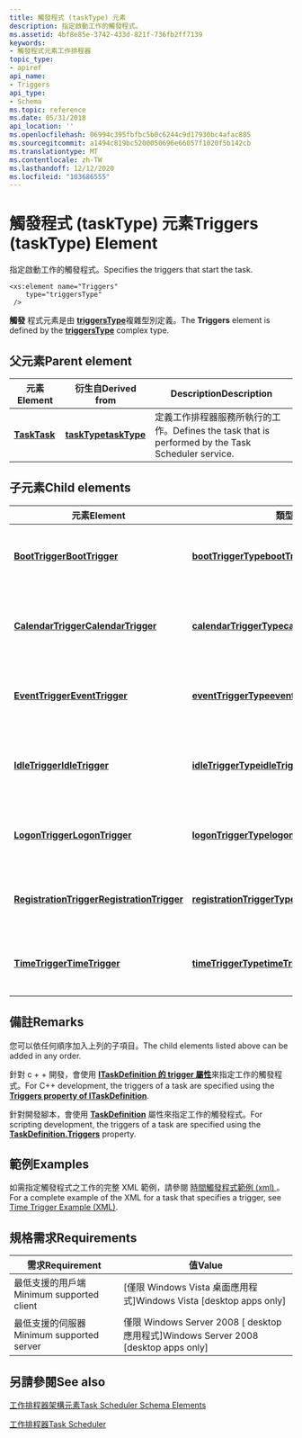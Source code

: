 ```yaml
---
title: 觸發程式 (taskType) 元素
description: 指定啟動工作的觸發程式。
ms.assetid: 4bf8e85e-3742-433d-821f-736fb2ff7139
keywords:
- 觸發程式元素工作排程器
topic_type:
- apiref
api_name:
- Triggers
api_type:
- Schema
ms.topic: reference
ms.date: 05/31/2018
api_location: ''
ms.openlocfilehash: 06994c395fbfbc5b0c6244c9d17930bc4afac885
ms.sourcegitcommit: a1494c819bc5200050696e66057f1020f5b142cb
ms.translationtype: MT
ms.contentlocale: zh-TW
ms.lasthandoff: 12/12/2020
ms.locfileid: "103686555"
---
```

# <a name="triggers-tasktype-element"></a><span data-ttu-id="782ab-104">觸發程式 (taskType) 元素</span><span class="sxs-lookup"><span data-stu-id="782ab-104">Triggers (taskType) Element</span></span>

<span data-ttu-id="782ab-105">指定啟動工作的觸發程式。</span><span class="sxs-lookup"><span data-stu-id="782ab-105">Specifies the triggers that start the task.</span></span>

``` syntax
<xs:element name="Triggers"
    type="triggersType"
 />
```

<span data-ttu-id="782ab-106">**觸發** 程式元素是由 [**triggersType**](taskschedulerschema-triggerstype-complextype.md)複雜型別定義。</span><span class="sxs-lookup"><span data-stu-id="782ab-106">The **Triggers** element is defined by the [**triggersType**](taskschedulerschema-triggerstype-complextype.md) complex type.</span></span>

## <a name="parent-element"></a><span data-ttu-id="782ab-107">父元素</span><span class="sxs-lookup"><span data-stu-id="782ab-107">Parent element</span></span>



| <span data-ttu-id="782ab-108">元素</span><span class="sxs-lookup"><span data-stu-id="782ab-108">Element</span></span>                                          | <span data-ttu-id="782ab-109">衍生自</span><span class="sxs-lookup"><span data-stu-id="782ab-109">Derived from</span></span>                                                 | <span data-ttu-id="782ab-110">Description</span><span class="sxs-lookup"><span data-stu-id="782ab-110">Description</span></span>                                                                  |
|--------------------------------------------------|--------------------------------------------------------------|------------------------------------------------------------------------------|
| [<span data-ttu-id="782ab-111">**Task**</span><span class="sxs-lookup"><span data-stu-id="782ab-111">**Task**</span></span>](taskschedulerschema-task-element.md) | [<span data-ttu-id="782ab-112">**taskType**</span><span class="sxs-lookup"><span data-stu-id="782ab-112">**taskType**</span></span>](taskschedulerschema-tasktype-complextype.md) | <span data-ttu-id="782ab-113">定義工作排程器服務所執行的工作。</span><span class="sxs-lookup"><span data-stu-id="782ab-113">Defines the task that is performed by the Task Scheduler service.</span></span><br/> |



## <a name="child-elements"></a><span data-ttu-id="782ab-114">子元素</span><span class="sxs-lookup"><span data-stu-id="782ab-114">Child elements</span></span>



| <span data-ttu-id="782ab-115">元素</span><span class="sxs-lookup"><span data-stu-id="782ab-115">Element</span></span>                                                                                     | <span data-ttu-id="782ab-116">類型</span><span class="sxs-lookup"><span data-stu-id="782ab-116">Type</span></span>                                                                                       | <span data-ttu-id="782ab-117">Description</span><span class="sxs-lookup"><span data-stu-id="782ab-117">Description</span></span>                                                                                  |
|---------------------------------------------------------------------------------------------|--------------------------------------------------------------------------------------------|----------------------------------------------------------------------------------------------|
| [<span data-ttu-id="782ab-118">**BootTrigger**</span><span class="sxs-lookup"><span data-stu-id="782ab-118">**BootTrigger**</span></span>](taskschedulerschema-boottrigger-triggergroup-element.md)                 | [<span data-ttu-id="782ab-119">**bootTriggerType**</span><span class="sxs-lookup"><span data-stu-id="782ab-119">**bootTriggerType**</span></span>](taskschedulerschema-boottriggertype-complextype.md)                 | <span data-ttu-id="782ab-120">指定啟動系統時啟動工作的觸發程式。</span><span class="sxs-lookup"><span data-stu-id="782ab-120">Specifies a trigger that starts a task when the system is booted.</span></span><br/>                 |
| [<span data-ttu-id="782ab-121">**CalendarTrigger**</span><span class="sxs-lookup"><span data-stu-id="782ab-121">**CalendarTrigger**</span></span>](taskschedulerschema-calendartrigger-triggergroup-element.md)         | [<span data-ttu-id="782ab-122">**calendarTriggerType**</span><span class="sxs-lookup"><span data-stu-id="782ab-122">**calendarTriggerType**</span></span>](taskschedulerschema-calendartriggertype-complextype.md)         | <span data-ttu-id="782ab-123">指定每日、每週、每月或每週 (DOW) 觸發程式。</span><span class="sxs-lookup"><span data-stu-id="782ab-123">Specifies a daily, weekly, monthly, or a monthly day-of-the-week (DOW) trigger.</span></span><br/>   |
| [<span data-ttu-id="782ab-124">**EventTrigger**</span><span class="sxs-lookup"><span data-stu-id="782ab-124">**EventTrigger**</span></span>](taskschedulerschema-eventtrigger-triggergroup-element.md)               | [<span data-ttu-id="782ab-125">**eventTriggerType**</span><span class="sxs-lookup"><span data-stu-id="782ab-125">**eventTriggerType**</span></span>](taskschedulerschema-eventtriggertype-complextype.md)               | <span data-ttu-id="782ab-126">指定在發生系統事件時啟動工作的觸發程式。</span><span class="sxs-lookup"><span data-stu-id="782ab-126">Specifies a trigger that starts a task when a system event occurs.</span></span><br/>                |
| [<span data-ttu-id="782ab-127">**IdleTrigger**</span><span class="sxs-lookup"><span data-stu-id="782ab-127">**IdleTrigger**</span></span>](taskschedulerschema-idletrigger-triggergroup-element.md)                 | [<span data-ttu-id="782ab-128">**idleTriggerType**</span><span class="sxs-lookup"><span data-stu-id="782ab-128">**idleTriggerType**</span></span>](taskschedulerschema-idletriggertype-complextype.md)                 | <span data-ttu-id="782ab-129">指定當電腦進入閒置狀態時啟動工作的觸發程式。</span><span class="sxs-lookup"><span data-stu-id="782ab-129">Specifies a trigger that starts a task when the computer goes into an idle state.</span></span><br/> |
| [<span data-ttu-id="782ab-130">**LogonTrigger**</span><span class="sxs-lookup"><span data-stu-id="782ab-130">**LogonTrigger**</span></span>](taskschedulerschema-logontrigger-triggergroup-element.md)               | [<span data-ttu-id="782ab-131">**logonTriggerType**</span><span class="sxs-lookup"><span data-stu-id="782ab-131">**logonTriggerType**</span></span>](taskschedulerschema-logontriggertype-complextype.md)               | <span data-ttu-id="782ab-132">指定當使用者登入時啟動工作的觸發程式。</span><span class="sxs-lookup"><span data-stu-id="782ab-132">Specifies a trigger that starts a task when a user logs on.</span></span><br/>                       |
| [<span data-ttu-id="782ab-133">**RegistrationTrigger**</span><span class="sxs-lookup"><span data-stu-id="782ab-133">**RegistrationTrigger**</span></span>](taskschedulerschema-registrationtrigger-triggergroup-element.md) | [<span data-ttu-id="782ab-134">**registrationTriggerType**</span><span class="sxs-lookup"><span data-stu-id="782ab-134">**registrationTriggerType**</span></span>](taskschedulerschema-registrationtriggertype-complextype.md) | <span data-ttu-id="782ab-135">指定在註冊工作時啟動工作的觸發程式。</span><span class="sxs-lookup"><span data-stu-id="782ab-135">Specifies a trigger that starts a task when the task is registered.</span></span><br/>               |
| [<span data-ttu-id="782ab-136">**TimeTrigger**</span><span class="sxs-lookup"><span data-stu-id="782ab-136">**TimeTrigger**</span></span>](taskschedulerschema-timetrigger-triggergroup-element.md)                 | [<span data-ttu-id="782ab-137">**timeTriggerType**</span><span class="sxs-lookup"><span data-stu-id="782ab-137">**timeTriggerType**</span></span>](taskschedulerschema-timetriggertype-complextype.md)                 | <span data-ttu-id="782ab-138">指定啟動觸發程式時啟動工作的觸發程式。</span><span class="sxs-lookup"><span data-stu-id="782ab-138">Specifies a trigger that starts a task when the trigger is activated.</span></span><br/>             |



## <a name="remarks"></a><span data-ttu-id="782ab-139">備註</span><span class="sxs-lookup"><span data-stu-id="782ab-139">Remarks</span></span>

<span data-ttu-id="782ab-140">您可以依任何順序加入上列的子項目。</span><span class="sxs-lookup"><span data-stu-id="782ab-140">The child elements listed above can be added in any order.</span></span>

<span data-ttu-id="782ab-141">針對 c + + 開發，會使用 [**ITaskDefinition 的 trigger 屬性**](/windows/desktop/api/taskschd/nf-taskschd-itaskdefinition-get_triggers)來指定工作的觸發程式。</span><span class="sxs-lookup"><span data-stu-id="782ab-141">For C++ development, the triggers of a task are specified using the [**Triggers property of ITaskDefinition**](/windows/desktop/api/taskschd/nf-taskschd-itaskdefinition-get_triggers).</span></span>

<span data-ttu-id="782ab-142">針對開發腳本，會使用 [**TaskDefinition**](taskdefinition-triggers.md) 屬性來指定工作的觸發程式。</span><span class="sxs-lookup"><span data-stu-id="782ab-142">For scripting development, the triggers of a task are specified using the [**TaskDefinition.Triggers**](taskdefinition-triggers.md) property.</span></span>

## <a name="examples"></a><span data-ttu-id="782ab-143">範例</span><span class="sxs-lookup"><span data-stu-id="782ab-143">Examples</span></span>

<span data-ttu-id="782ab-144">如需指定觸發程式之工作的完整 XML 範例，請參閱 [時間觸發程式範例 (xml) ](time-trigger-example--xml-.md)。</span><span class="sxs-lookup"><span data-stu-id="782ab-144">For a complete example of the XML for a task that specifies a trigger, see [Time Trigger Example (XML)](time-trigger-example--xml-.md).</span></span>

## <a name="requirements"></a><span data-ttu-id="782ab-145">規格需求</span><span class="sxs-lookup"><span data-stu-id="782ab-145">Requirements</span></span>



| <span data-ttu-id="782ab-146">需求</span><span class="sxs-lookup"><span data-stu-id="782ab-146">Requirement</span></span> | <span data-ttu-id="782ab-147">值</span><span class="sxs-lookup"><span data-stu-id="782ab-147">Value</span></span> |
|-------------------------------------|------------------------------------------------------|
| <span data-ttu-id="782ab-148">最低支援的用戶端</span><span class="sxs-lookup"><span data-stu-id="782ab-148">Minimum supported client</span></span><br/> | <span data-ttu-id="782ab-149">\[僅限 Windows Vista 桌面應用程式\]</span><span class="sxs-lookup"><span data-stu-id="782ab-149">Windows Vista \[desktop apps only\]</span></span><br/>       |
| <span data-ttu-id="782ab-150">最低支援的伺服器</span><span class="sxs-lookup"><span data-stu-id="782ab-150">Minimum supported server</span></span><br/> | <span data-ttu-id="782ab-151">僅限 Windows Server 2008 \[ desktop 應用程式\]</span><span class="sxs-lookup"><span data-stu-id="782ab-151">Windows Server 2008 \[desktop apps only\]</span></span><br/> |



## <a name="see-also"></a><span data-ttu-id="782ab-152">另請參閱</span><span class="sxs-lookup"><span data-stu-id="782ab-152">See also</span></span>

<dl> <dt>

[<span data-ttu-id="782ab-153">工作排程器架構元素</span><span class="sxs-lookup"><span data-stu-id="782ab-153">Task Scheduler Schema Elements</span></span>](task-scheduler-schema-elements.md)
</dt> <dt>

[<span data-ttu-id="782ab-154">工作排程器</span><span class="sxs-lookup"><span data-stu-id="782ab-154">Task Scheduler</span></span>](task-scheduler-start-page.md)
</dt> </dl>

 

 





